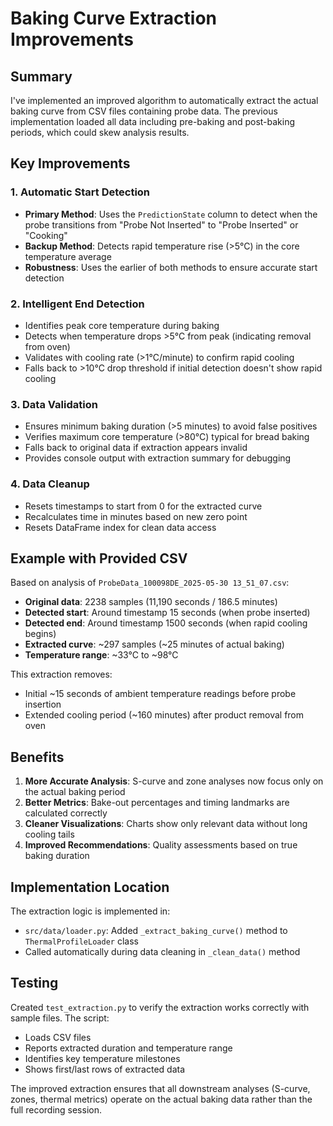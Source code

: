 # Baking Curve Extraction Improvements

## Summary

I've implemented an improved algorithm to automatically extract the actual baking curve from CSV files containing probe data. The previous implementation loaded all data including pre-baking and post-baking periods, which could skew analysis results.

## Key Improvements

### 1. Automatic Start Detection
- **Primary Method**: Uses the `PredictionState` column to detect when the probe transitions from "Probe Not Inserted" to "Probe Inserted" or "Cooking"
- **Backup Method**: Detects rapid temperature rise (>5°C) in the core temperature average
- **Robustness**: Uses the earlier of both methods to ensure accurate start detection

### 2. Intelligent End Detection
- Identifies peak core temperature during baking
- Detects when temperature drops >5°C from peak (indicating removal from oven)
- Validates with cooling rate (>1°C/minute) to confirm rapid cooling
- Falls back to >10°C drop threshold if initial detection doesn't show rapid cooling

### 3. Data Validation
- Ensures minimum baking duration (>5 minutes) to avoid false positives
- Verifies maximum core temperature (>80°C) typical for bread baking
- Falls back to original data if extraction appears invalid
- Provides console output with extraction summary for debugging

### 4. Data Cleanup
- Resets timestamps to start from 0 for the extracted curve
- Recalculates time in minutes based on new zero point
- Resets DataFrame index for clean data access

## Example with Provided CSV

Based on analysis of `ProbeData_100098DE_2025-05-30 13_51_07.csv`:

- **Original data**: 2238 samples (11,190 seconds / 186.5 minutes)
- **Detected start**: Around timestamp 15 seconds (when probe inserted)
- **Detected end**: Around timestamp 1500 seconds (when rapid cooling begins)
- **Extracted curve**: ~297 samples (~25 minutes of actual baking)
- **Temperature range**: ~33°C to ~98°C

This extraction removes:
- Initial ~15 seconds of ambient temperature readings before probe insertion
- Extended cooling period (~160 minutes) after product removal from oven

## Benefits

1. **More Accurate Analysis**: S-curve and zone analyses now focus only on the actual baking period
2. **Better Metrics**: Bake-out percentages and timing landmarks are calculated correctly
3. **Cleaner Visualizations**: Charts show only relevant data without long cooling tails
4. **Improved Recommendations**: Quality assessments based on true baking duration

## Implementation Location

The extraction logic is implemented in:
- `src/data/loader.py`: Added `_extract_baking_curve()` method to `ThermalProfileLoader` class
- Called automatically during data cleaning in `_clean_data()` method

## Testing

Created `test_extraction.py` to verify the extraction works correctly with sample files. The script:
- Loads CSV files
- Reports extracted duration and temperature range
- Identifies key temperature milestones
- Shows first/last rows of extracted data

The improved extraction ensures that all downstream analyses (S-curve, zones, thermal metrics) operate on the actual baking data rather than the full recording session.
